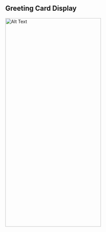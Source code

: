## Greeting Card Display
<img src="GreetingCardDisplay.png" alt="Alt Text" width="300" height="650">
